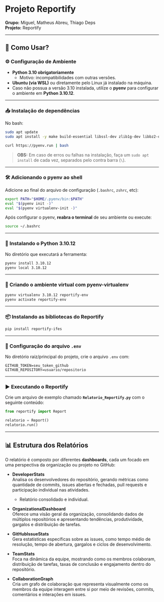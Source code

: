 # Projeto Reportify  

**Grupo:** Miguel, Matheus Abreu, Thiago Deps  
**Projeto:** Reportify  

---

## 📘 Como Usar?  

### ⚙️ Configuração de Ambiente  
- **Python 3.10 obrigatoriamente**  
  - Motivo: incompatibilidades com outras versões.  
- **Ubuntu (via WSL)** ou diretamente pelo Linux já instalado na máquina.  
- Caso não possua a versão 3.10 instalada, utilize o **pyenv** para configurar o ambiente em **Python 3.10.12**.  

---

### 📥 Instalação de dependências  

No bash:  
```bash
sudo apt update  
sudo apt install -y make build-essential libssl-dev zlib1g-dev libbz2-dev \ libreadline-dev libsqlite3-dev wget curl llvm \ libncursesw5-dev xz-utils tk-dev libxml2-dev \ libxmlsec1-dev libffi-dev liblzma-dev git  

curl https://pyenv.run | bash  
```

> **OBS:** Em caso de erros ou falhas na instalação, faça um `sudo apt install` de cada vez, separados pelo contra barra (`\`).  

---

### 🛠️ Adicionando o pyenv ao shell  
Adicione ao final do arquivo de configuração (`.bashrc`, `zshrc`, etc):  
```bash
export PATH="$HOME/.pyenv/bin:$PATH"  
eval "$(pyenv init -)"  
eval "$(pyenv virtualenv-init -)"  
```

Após configurar o pyenv, **reabra o terminal** de seu ambiente ou execute:  
```bash
source ~/.bashrc  
```

---

### 🐍 Instalando o Python 3.10.12  
No diretório que executará a ferramenta:  
```bash
pyenv install 3.10.12  
pyenv local 3.10.12  
```

---

### 🌱 Criando o ambiente virtual com pyenv-virtualenv  
```bash
pyenv virtualenv 3.10.12 reportify-env  
pyenv activate reportify-env  
```

---

### 📦 Instalando as bibliotecas do Reportify  
```bash
pip install reportify-ifes  
```

---

### 🔑 Configuração do arquivo `.env`  
No diretório raiz/principal do projeto, crie o arquivo `.env` com:  
```env
GITHUB_TOKEN=seu_token_github  
GITHUB_REPOSITORY=usuario/repositorio  
```

---

### ▶️ Executando o Reportify  
Crie um arquivo de exemplo chamado **`Relatorio_Reportify.py`** com o seguinte conteúdo:  
```python
from reportify import Report  

relatorio = Report()  
relatorio.run()  
```

---

## 📊 Estrutura dos Relatórios  

O relatório é composto por diferentes **dashboards**, cada um focado em uma perspectiva da organização ou projeto no GitHub:  

- **DeveloperStats**  
  Analisa os desenvolvedores do repositório, gerando métricas como quantidade de commits, issues abertas e fechadas, pull requests e participação individual nas atividades.  
  - Relatório consolidado e individual.  

- **OrganizationalDashboard**  
  Oferece uma visão geral da organização, consolidando dados de múltiplos repositórios e apresentando tendências, produtividade, gargalos e distribuição de tarefas.  

- **GitHubIssueStats**  
  Gera estatísticas específicas sobre as issues, como tempo médio de resolução, tempo de abertura, gargalos e ciclos de desenvolvimento.  

- **TeamStats**  
  Foca na dinâmica da equipe, mostrando como os membros colaboram, distribuição de tarefas, taxas de conclusão e engajamento dentro do repositório.  

- **CollaborationGraph**  
  Cria um grafo de colaboração que representa visualmente como os membros da equipe interagem entre si por meio de revisões, commits, comentários e interações em issues.  
